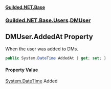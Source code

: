 #### [Guilded.NET.Base](Guilded_NET_Base.md 'Guilded.NET.Base')
### [Guilded.NET.Base.Users](Guilded_NET_Base.md#Guilded_NET_Base_Users 'Guilded.NET.Base.Users').[DMUser](DMUser.md 'Guilded.NET.Base.Users.DMUser')
## DMUser.AddedAt Property
When the user was added to DMs.  
```csharp
public System.DateTime AddedAt { get; set; }
```
#### Property Value
[System.DateTime](https://docs.microsoft.com/en-us/dotnet/api/System.DateTime 'System.DateTime')
Added
